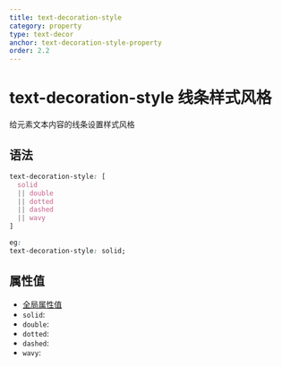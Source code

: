 ```yaml
---
title: text-decoration-style
category: property
type: text-decor
anchor: text-decoration-style-property
order: 2.2
---
```


# text-decoration-style 线条样式风格

给元素文本内容的线条设置样式风格

## 语法

```css
text-decoration-style: [
  solid
  || double
  || dotted
  || dashed
  || wavy
]

eg:
text-decoration-style: solid;
```

## 属性值

* [全局属性值](/front-end/CSS/values#anchor-值类型)
* `solid`:
* `double`:
* `dotted`:
* `dashed`:
* `wavy`:

